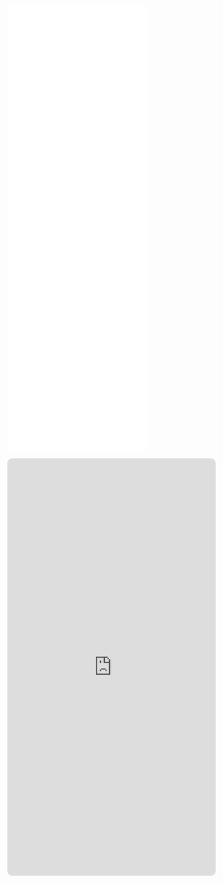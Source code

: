 ![Metrics](github-metrics.svg)

<iframe 
  data-testid="embed-iframe" 
  style="border-radius:12px; background: transparent;" 
  allowtransparency="true"
  src="https://open.spotify.com/embed/playlist/09RyVpT3LKFGvz5jkJuQW4?utm_source=generator&theme=0" 
  width="480px" 
  height="960" 
  frameborder="0" 
  allowfullscreen="" 
  allow="autoplay; clipboard-write; encrypted-media; fullscreen; picture-in-picture" 
  loading="lazy">
</iframe>
